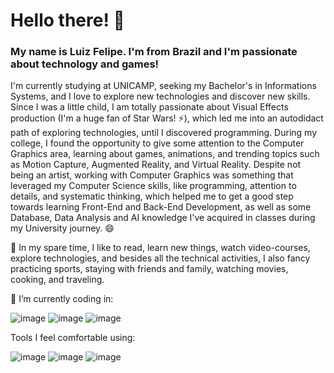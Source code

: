# Hello there! 👋

<!--
**luizfelipers/luizfelipers** is a ✨ _special_ ✨ repository because its `README.md` (this file) appears on your GitHub profile.

Here are some ideas to get you started:

-  I’m currently working on ...
-
- 👯 I’m looking to collaborate on ...
- 🤔 I’m looking for help with ...
- 💬 Ask me about ...
- 📫 How to reach me: ...
-  Pronouns: ...
- ⚡ Fun fact: ...
-->
### My name is Luiz Felipe. I'm from Brazil and I'm passionate about technology and games!

I'm currently studying at UNICAMP, seeking my Bachelor's in Informations Systems, and I love to explore new technologies and discover new skills. Since I was a little child, I am totally passionate about Visual Effects production (I'm a huge fan of Star Wars! ⚡), which led me into an autodidact path of exploring technologies, until I discovered programming. During my college, I found the opportunity to give some attention to the Computer Graphics area, learning about games, animations, and trending topics such as Motion Capture, Augmented Reality, and Virtual Reality. Despite not being an artist, working with Computer Graphics was something that leveraged my Computer Science skills, like programming, attention to details, and systematic thinking, which helped me to get a good step towards learning Front-End and Back-End Development, as well as some Database, Data Analysis and AI knowledge I've acquired in classes during my University journey. 😄

🌱 In my spare time, I like to read, learn new things, watch video-courses, explore technologies, and besides all the technical activities, I also fancy practicing sports, staying with friends and family, watching movies, cooking, and traveling.



 🔭 I’m currently coding in:
 
![image](https://img.shields.io/badge/JavaScript-323330?style=for-the-badge&logo=javascript&logoColor=F7DF1E)
![image](https://img.shields.io/badge/Python-3776AB?style=for-the-badge&logo=python&logoColor=white)
![image](https://img.shields.io/badge/C%23-239120?style=for-the-badge&logo=c-sharp&logoColor=white)

Tools I feel comfortable using:

![image](https://img.shields.io/badge/Discord-7289DA?style=for-the-badge&logo=discord&logoColor=white)
![image](https://img.shields.io/badge/Slack-4A154B?style=for-the-badge&logo=slack&logoColor=white)
![image](https://img.shields.io/badge/Microsoft_Office-D83B01?style=for-the-badge&logo=microsoft-office&logoColor=white)



